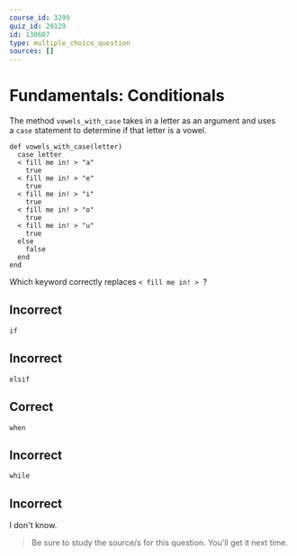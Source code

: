 ```yaml
---
course_id: 3299
quiz_id: 20129
id: 130607
type: multiple_choice_question
sources: []
---
```


# Fundamentals: Conditionals

The method&nbsp;`vowels_with_case`&nbsp;takes in a letter as an argument and
uses a&nbsp;`case`&nbsp;statement to determine if that letter is a vowel.

```
def vowels_with_case(letter)
  case letter
  < fill me in! > "a"
    true
  < fill me in! > "e"
    true
  < fill me in! > "i"
    true
  < fill me in! > "o"
    true
  < fill me in! > "u"
    true
  else
    false
  end
end
```

Which keyword correctly replaces&nbsp;`< fill me in! > `?

## Incorrect

```
if
```

## Incorrect

```
elsif
```

## Correct

```
when
```

## Incorrect

```
while
```

## Incorrect

I don't know.

> Be sure to study the source/s for this question. You'll get it next time.
